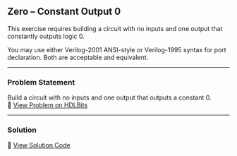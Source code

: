 ## Zero – Constant Output 0

This exercise requires building a circuit with no inputs and one output that constantly outputs logic 0.

You may use either Verilog-2001 ANSI-style or Verilog-1995 syntax for port declaration. Both are acceptable and equivalent.

---

### Problem Statement  
Build a circuit with no inputs and one output that outputs a constant 0.  
🔗 [View Problem on HDLBits](https://hdlbits.01xz.net/wiki/Zero)

---

### Solution  
📄 [View Solution Code](https://github.com/EswarAdithya011/HDLBits/blob/main/Problem%20Sets/1.%20Getting%20Started/1.2%20Output%20Zero/Output%20Zero.v)
